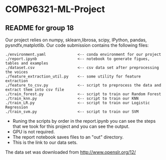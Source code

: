 # COMP6321-ML-Project
## README for group 18

Our project relies on numpy, sklearn,librosa, scipy, IPython, pandas, pysndfx,matplotlib.
Our code submission contains the following files:

    ./environment.yaml              <-- conda environment for our project
    ./report.ipynb                  <-- notebook to generate figues, tables and examples
    ./dataset.csv                   <-- csv data set after preprocessing the voices
    ./feature_extraction_util.py    <-- some utility for feature extraction
    ./feature_to_csv.py             <-- script to preprocess the data and extract them into csv file
    ./train_forest.py               <-- script to train our Random Forest
    ./train_knn.py                  <-- script to train our KNN
    ./train_LR.py                   <-- script to train our Logistic Regression
    ./train_svm.py                  <-- script to train our SVM

* Runing the scripts by order in the report.ipynb you can see the steps that we took for this project and you can see the output.
* GPU is not required.
* The report notebook saves files to an "out" directory.
* This is the link to our data sets.

The data set was downloaded from http://www.openslr.org/12/
